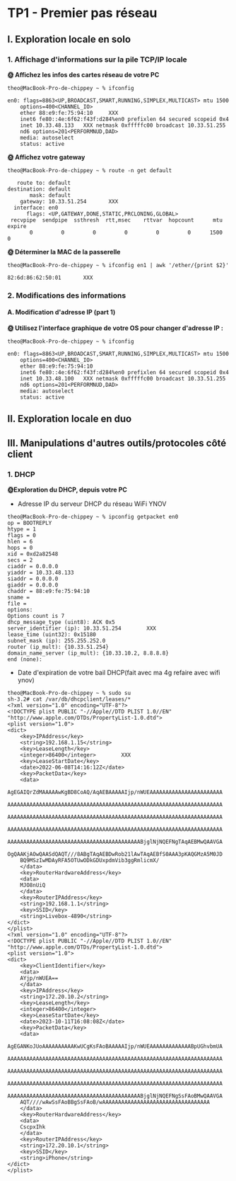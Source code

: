 # TP1 - Premier pas réseau

## I. Exploration locale en solo

### 1. Affichage d'informations sur la pile TCP/IP locale

**🌞 Affichez les infos des cartes réseau de votre PC**

```
theo@MacBook-Pro-de-chippey ~ % ifconfig

en0: flags=8863<UP,BROADCAST,SMART,RUNNING,SIMPLEX,MULTICAST> mtu 1500
	options=400<CHANNEL_IO>
	ether 88:e9:fe:75:94:10     XXX
	inet6 fe80::4e:6f62:f43f:d284%en0 prefixlen 64 secured scopeid 0x4 
	inet 10.33.48.133   XXX netmask 0xfffffc00 broadcast 10.33.51.255
	nd6 options=201<PERFORMNUD,DAD>
	media: autoselect
	status: active
```

**🌞 Affichez votre gateway**

```
theo@MacBook-Pro-de-chippey ~ % route -n get default

   route to: default
destination: default
       mask: default
    gateway: 10.33.51.254       XXX
  interface: en0
      flags: <UP,GATEWAY,DONE,STATIC,PRCLONING,GLOBAL>
 recvpipe  sendpipe  ssthresh  rtt,msec    rttvar  hopcount      mtu     expire
       0         0         0         0         0         0      1500         0 
```

**🌞 Déterminer la MAC de la passerelle**

```
theo@MacBook-Pro-de-chippey ~ % ifconfig en1 | awk '/ether/{print $2}'

82:6d:86:62:50:01       XXX
```

### 2. Modifications des informations

#### A. Modification d'adresse IP (part 1)

**🌞 Utilisez l'interface graphique de votre OS pour changer d'adresse IP :**

```
theo@MacBook-Pro-de-chippey ~ % ifconfig

en0: flags=8863<UP,BROADCAST,SMART,RUNNING,SIMPLEX,MULTICAST> mtu 1500
	options=400<CHANNEL_IO>
	ether 88:e9:fe:75:94:10 
	inet6 fe80::4e:6f62:f43f:d284%en0 prefixlen 64 secured scopeid 0x4 
	inet 10.33.48.100   XXX netmask 0xfffffc00 broadcast 10.33.51.255
	nd6 options=201<PERFORMNUD,DAD>
	media: autoselect
	status: active
```

## II. Exploration locale en duo


## III. Manipulations d'autres outils/protocoles côté client

### 1. DHCP

**🌞Exploration du DHCP, depuis votre PC**

* Adresse IP du serveur DHCP du réseau WiFi YNOV

```
theo@MacBook-Pro-de-chippey ~ % ipconfig getpacket en0
op = BOOTREPLY
htype = 1
flags = 0
hlen = 6
hops = 0
xid = 0xd2a82548
secs = 2
ciaddr = 0.0.0.0
yiaddr = 10.33.48.133
siaddr = 0.0.0.0
giaddr = 0.0.0.0
chaddr = 88:e9:fe:75:94:10
sname = 
file = 
options:
Options count is 7
dhcp_message_type (uint8): ACK 0x5
server_identifier (ip): 10.33.51.254        XXX
lease_time (uint32): 0x15180
subnet_mask (ip): 255.255.252.0
router (ip_mult): {10.33.51.254}
domain_name_server (ip_mult): {10.33.10.2, 8.8.8.8}
end (none):
```

* Date d'expiration de votre bail DHCP(fait avec ma 4g refaire avec wifi ynov)

```
theo@MacBook-Pro-de-chippey ~ % sudo su 
sh-3.2# cat /var/db/dhcpclient/leases/*
<?xml version="1.0" encoding="UTF-8"?>
<!DOCTYPE plist PUBLIC "-//Apple//DTD PLIST 1.0//EN" "http://www.apple.com/DTDs/PropertyList-1.0.dtd">
<plist version="1.0">
<dict>
	<key>IPAddress</key>
	<string>192.168.1.15</string>
	<key>LeaseLength</key>
	<integer>86400</integer>        XXX
	<key>LeaseStartDate</key>
	<date>2022-06-08T14:16:12Z</date>
	<key>PacketData</key>
	<data>
	AgEGAIQrZdMAAAAAwKgBD8CoAQ/AqAEBAAAAAIjp/nWUEAAAAAAAAAAAAAAAAAAAAAAA
	AAAAAAAAAAAAAAAAAAAAAAAAAAAAAAAAAAAAAAAAAAAAAAAAAAAAAAAAAAAAAAAAAAAA
	AAAAAAAAAAAAAAAAAAAAAAAAAAAAAAAAAAAAAAAAAAAAAAAAAAAAAAAAAAAAAAAAAAAA
	AAAAAAAAAAAAAAAAAAAAAAAAAAAAAAAAAAAAAAAAAAAAAAAAAAAAAAAAAAAAAAAAAAAA
	AAAAAAAAAAAAAAAAAAAAAAAAAAAAAAAAAAAAAAAAAABjglNjNQEFNgTAqAEBMwQAAVGA
	OgQAAKjAOwQAASdQAQT///8ABgTAqAEBDwRob21lAwTAqAEBfS0AAA3pKAQGMzA5M0JD
	BQ9MSzIwMDAyRFA5OTUwODkGDUxpdmVib3ggRmlicmX/
	</data>
	<key>RouterHardwareAddress</key>
	<data>
	MJO8nUiQ
	</data>
	<key>RouterIPAddress</key>
	<string>192.168.1.1</string>
	<key>SSID</key>
	<string>Livebox-4890</string>
</dict>
</plist>
<?xml version="1.0" encoding="UTF-8"?>
<!DOCTYPE plist PUBLIC "-//Apple//DTD PLIST 1.0//EN" "http://www.apple.com/DTDs/PropertyList-1.0.dtd">
<plist version="1.0">
<dict>
	<key>ClientIdentifier</key>
	<data>
	AYjp/nWUEA==
	</data>
	<key>IPAddress</key>
	<string>172.20.10.2</string>
	<key>LeaseLength</key>
	<integer>86400</integer>
	<key>LeaseStartDate</key>
	<date>2023-10-11T16:08:08Z</date>
	<key>PacketData</key>
	<data>
	AgEGANKoJUoAAAAAAAAAAKwUCgKsFAoBAAAAAIjp/nWUEAAAAAAAAAAAAABpUGhvbmUA
	AAAAAAAAAAAAAAAAAAAAAAAAAAAAAAAAAAAAAAAAAAAAAAAAAAAAAAAAAAAAAAAAAAAA
	AAAAAAAAAAAAAAAAAAAAAAAAAAAAAAAAAAAAAAAAAAAAAAAAAAAAAAAAAAAAAAAAAAAA
	AAAAAAAAAAAAAAAAAAAAAAAAAAAAAAAAAAAAAAAAAAAAAAAAAAAAAAAAAAAAAAAAAAAA
	AAAAAAAAAAAAAAAAAAAAAAAAAAAAAAAAAAAAAAAAAABjglNjNQEFNgSsFAoBMwQAAVGA
	AQT////wAwSsFAoBBgSsFAoB/wAAAAAAAAAAAAAAAAAAAAAAAAAAAAAAAAAA
	</data>
	<key>RouterHardwareAddress</key>
	<data>
	CscpxIhk
	</data>
	<key>RouterIPAddress</key>
	<string>172.20.10.1</string>
	<key>SSID</key>
	<string>iPhone</string>
</dict>
</plist>
```